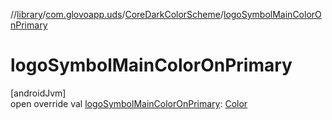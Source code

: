 //[library](../../../index.md)/[com.glovoapp.uds](../index.md)/[CoreDarkColorScheme](index.md)/[logoSymbolMainColorOnPrimary](logo-symbol-main-color-on-primary.md)

# logoSymbolMainColorOnPrimary

[androidJvm]\
open override val [logoSymbolMainColorOnPrimary](logo-symbol-main-color-on-primary.md): [Color](https://developer.android.com/reference/kotlin/androidx/compose/ui/graphics/Color.html)
